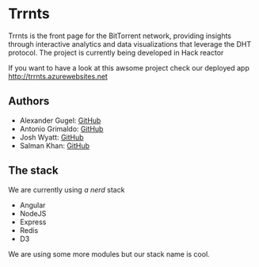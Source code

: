 Trrnts
======

Trrnts is the front page for the BitTorrent network, providing insights through interactive analytics and data visualizations that leverage the DHT protocol.
The project is currently being developed in Hack reactor

If you want to have a look at this awsome project check our
deployed app http://trrnts.azurewebsites.net

Authors
--------

- Alexander Gugel: [GitHub](https://github.com/alexanderGugel)
- Antonio Grimaldo: [GitHub](https://github.com/grimi94)
- Josh Wyatt: [GitHub](https://github.com/joshWyatt)
- Salman Khan: [GitHub](https://github.com/smk1992)

The stack
----------
We are currently using _a nerd_ stack

- Angular
- NodeJS
- Express
- Redis
- D3

We are using some more modules but our stack name is cool.
